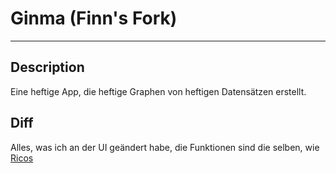 # Ginma (Finn's Fork)
---------------------------------------------------------------------------
## Description
Eine heftige App, die heftige Graphen von heftigen Datensätzen erstellt.

## Diff
Alles, was ich an der UI geändert habe, die Funktionen sind die selben, wie [Ricos](https://github.com/rklimpel/ginma)